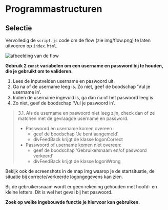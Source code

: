 # Programmastructuren
## Selectie
Vervolledig de `script.js` code om de flow (zie img/flow.png) te laten uitvoeren op `index.html`.

![afbeelding van de flow](/img/flow.png)

**Gebruik 2 `const` variabelen om een username en password bij te houden, die je gebruikt om te valideren.**


1. Lees de inputvelden username en paswoord uit.
2. Ga na of de username leeg is. Zo niet, geef de boodschap 'Vul je username in'.
3. Indien de username ingevuld is, ga dan na of het paswoord leeg is. 
4. Zo niet, geef de boodschap 'Vul je paswoord in'.


>   3.1. Als de username en paswoord niet leeg zijn, check dan of ze matchen met de gevraagde username en password.
>    - Passwoord én username komen overeen : 
>       - geef de boodschap 'Je bent aangemeld'
>       - divFeedBack krijgt de klasse logonCorrect 
>    - Passwoord of username komen niet overeen: 
>       - geef de boodschap 'Gebruikersnaam en/of paswoord verkeerd'
>       - divFeedBack krijgt de klasse logonWrong 



Bekijk ook de screenshots in de map img waarop je de startsituatie, de situatie bij correcte/verkeerde logongegevens kan zien.

Bij de gebruikersnaam wordt er geen rekening gehouden met hoofd- en kleine letters. Dit is wel het geval bij het paswoord.   

**Zoek op welke ingebouwde functie je hiervoor kan gebruiken.**


